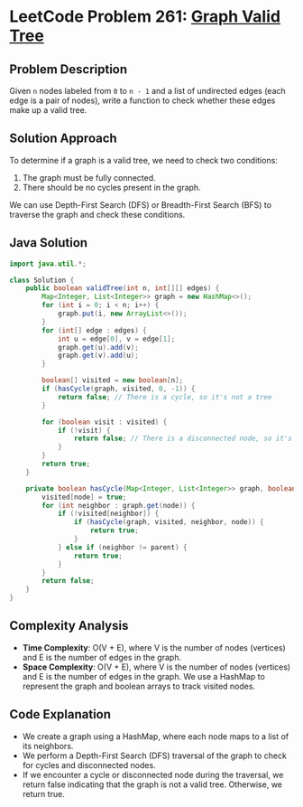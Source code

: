 # LeetCode Problem 261: [Graph Valid Tree](https://leetcode.com/problems/graph-valid-tree/)

## Problem Description

Given `n` nodes labeled from `0` to `n - 1` and a list of undirected edges (each edge is a pair of nodes), write a function to check whether these edges make up a valid tree.

## Solution Approach

To determine if a graph is a valid tree, we need to check two conditions:
1. The graph must be fully connected.
2. There should be no cycles present in the graph.

We can use Depth-First Search (DFS) or Breadth-First Search (BFS) to traverse the graph and check these conditions.

## Java Solution

```java
import java.util.*;

class Solution {
    public boolean validTree(int n, int[][] edges) {
        Map<Integer, List<Integer>> graph = new HashMap<>();
        for (int i = 0; i < n; i++) {
            graph.put(i, new ArrayList<>());
        }
        for (int[] edge : edges) {
            int u = edge[0], v = edge[1];
            graph.get(u).add(v);
            graph.get(v).add(u);
        }

        boolean[] visited = new boolean[n];
        if (hasCycle(graph, visited, 0, -1)) {
            return false; // There is a cycle, so it's not a tree
        }

        for (boolean visit : visited) {
            if (!visit) {
                return false; // There is a disconnected node, so it's not a tree
            }
        }
        return true;
    }

    private boolean hasCycle(Map<Integer, List<Integer>> graph, boolean[] visited, int node, int parent) {
        visited[node] = true;
        for (int neighbor : graph.get(node)) {
            if (!visited[neighbor]) {
                if (hasCycle(graph, visited, neighbor, node)) {
                    return true;
                }
            } else if (neighbor != parent) {
                return true;
            }
        }
        return false;
    }
}
```

## Complexity Analysis

- **Time Complexity**: O(V + E), where V is the number of nodes (vertices) and E is the number of edges in the graph.
- **Space Complexity**: O(V + E), where V is the number of nodes (vertices) and E is the number of edges in the graph. We use a HashMap to represent the graph and boolean arrays to track visited nodes.

## Code Explanation

- We create a graph using a HashMap, where each node maps to a list of its neighbors.
- We perform a Depth-First Search (DFS) traversal of the graph to check for cycles and disconnected nodes.
- If we encounter a cycle or disconnected node during the traversal, we return false indicating that the graph is not a valid tree. Otherwise, we return true.
